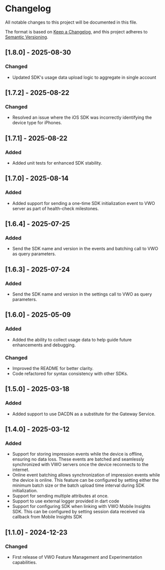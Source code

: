 # Changelog

All notable changes to this project will be documented in this file.

The format is based on [Keep a Changelog](https://keepachangelog.com/en/1.0.0/),
and this project adheres to [Semantic Versioning](https://semver.org/spec/v2.0.0.html).

## [1.8.0] - 2025-08-30

### Changed

- Updated SDK's usage data upload logic to aggregate in single account

## [1.7.2] - 2025-08-22

### Changed

- Resolved an issue where the iOS SDK was incorrectly identifying the device type for iPhones.

## [1.7.1] - 2025-08-22

### Added

- Added unit tests for enhanced SDK stability.

## [1.7.0] - 2025-08-14

### Added

- Added support for sending a one-time SDK initialization event to VWO server as part of health-check milestones.

## [1.6.4] - 2025-07-25

### Added

- Send the SDK name and version in the events and batching call to VWO as query parameters.

## [1.6.3] - 2025-07-24

### Added

- Send the SDK name and version in the settings call to VWO as query parameters.

## [1.6.0] - 2025-05-09

### Added

- Added the ability to collect usage data to help guide future enhancements and debugging.

### Changed

- Improved the README for better clarity.
- Code refactored for syntax consistency with other SDKs.

## [1.5.0] - 2025-03-18

### Added

- Added support to use DACDN as a substitute for the Gateway Service.

## [1.4.0] - 2025-03-12

### Added
- Support for storing impression events while the device is offline, ensuring no data loss. These events are batched and seamlessly synchronized with VWO servers once the device reconnects to the internet.
- Online event batching allows synchronization of impression events while the device is online. This feature can be configured by setting either the minimum batch size or the batch upload time interval during SDK initialization.
- Support for sending multiple attributes at once.
- Support to use external logger provided in dart code
- Support for configuring SDK when linking with VWO Mobile Insights SDK. This can be configured by setting session data received via callback from Mobile Insights SDK

## [1.1.0] - 2024-12-23

### Changed

- First release of VWO Feature Management and Experimentation capabilities.